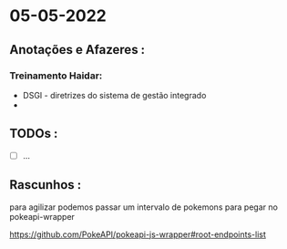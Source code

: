 # 05-05-2022



## Anotações e Afazeres :
### Treinamento Haidar:
- DSGI - diretrizes do sistema de gestão integrado
-  


## TODOs :
- [ ] ...



## Rascunhos :

para agilizar  podemos passar um intervalo de pokemons para pegar no pokeapi-wrapper

https://github.com/PokeAPI/pokeapi-js-wrapper#root-endpoints-list